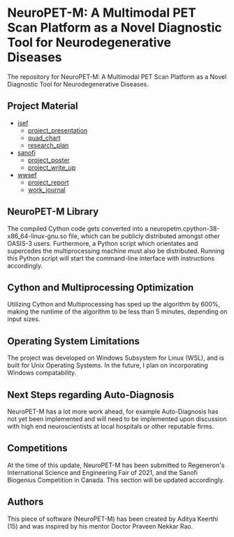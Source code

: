 # NeuroPET-M: A Multimodal PET Scan Platform as a Novel Diagnostic Tool for Neurodegenerative Diseases
The repository for NeuroPET-M: A Multimodal PET Scan Platform as a Novel Diagnostic Tool for Neurodegenerative Diseases.

## Project Material

- [isef](https://github.com/adityakeerthi/neuropet-m/tree/main/material/isef)
  - [project_presentation](https://github.com/adityakeerthi/neuropet-m/blob/main/material/isef/project_presentation_isef_keerthi_aditya.pdf)
  - [quad_chart](https://github.com/adityakeerthi/neuropet-m/blob/main/material/isef/quad_chart_isef_keerthi_aditya.pdf)
  - [research_plan](https://github.com/adityakeerthi/neuropet-m/blob/main/material/isef/research_plan_isef_keerthi_aditya.pdf)
- [sanofi](https://github.com/adityakeerthi/neuropet-m/tree/main/material/sanofi)
  - [project_poster](https://github.com/adityakeerthi/neuropet-m/blob/main/material/sanofi/project_poster_sanofi_biogenius_keerthi_aditya.pdf)
  - [project_write_up](https://github.com/adityakeerthi/neuropet-m/blob/main/material/sanofi/project_write_up_biogenius_keerthi_aditya.pdf)
- [wwsef](https://github.com/adityakeerthi/neuropet-m/tree/main/material/wwsef)
  - [project_report](https://github.com/adityakeerthi/neuropet-m/blob/main/material/wwsef/project_report_wwsef_keerthi_aditya.pdf)
  - [work_journal](https://github.com/adityakeerthi/neuropet-m/blob/main/material/wwsef/work_journal_wwsef_keerthi_aditya.pdf)

## NeuroPET-M Library
The compiled Cython code gets converted into a neuropetm.cpython-38-x86_64-linux-gnu.so file, which can be publicly distributed amongst other OASIS-3 users. Furthermore, a Python script which orientates and supercedes the multiprocessing machine must also be distributed. Running this Python script will start the command-line interface with instructions accordingly. 

## Cython and Multiprocessing Optimization
Utilizing Cython and Multiprocessing has sped up the algorithm by 600%, making the runtime of the algorithm to be less than 5 minutes, depending on input sizes. 

## Operating System Limitations
The project was developed on Windows Subsystem for Linux (WSL), and is built for Unix Operating Systems. In the future, I plan on incorporating Windows compatability.

## Next Steps regarding Auto-Diagnosis
NeuroPET-M has a lot more work ahead, for example Auto-Diagnosis has not yet been implemented and will need to be implemented upon discussion with high end neuroscientists at local hospitals or other reputable firms. 

## Competitions
At the time of this update, NeuroPET-M has been submitted to Regeneron's International Science and Engineering Fair of 2021, and the Sanofi Biogenius Competition in Canada. This section will be updated accordingly.

## Authors
This piece of software (NeuroPET-M) has been created by Aditya Keerthi (15) and was inspired by his mentor Doctor Praveen Nekkar Rao. 